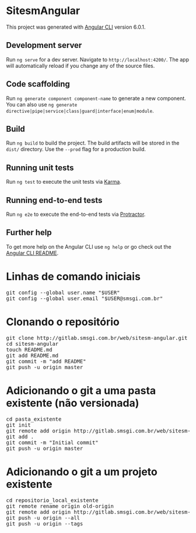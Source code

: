 # SitesmAngular

This project was generated with [Angular CLI](https://github.com/angular/angular-cli) version 6.0.1.

## Development server

Run `ng serve` for a dev server. Navigate to `http://localhost:4200/`. The app will automatically reload if you change any of the source files.

## Code scaffolding

Run `ng generate component component-name` to generate a new component. You can also use `ng generate directive|pipe|service|class|guard|interface|enum|module`.

## Build

Run `ng build` to build the project. The build artifacts will be stored in the `dist/` directory. Use the `--prod` flag for a production build.

## Running unit tests

Run `ng test` to execute the unit tests via [Karma](https://karma-runner.github.io).

## Running end-to-end tests

Run `ng e2e` to execute the end-to-end tests via [Protractor](http://www.protractortest.org/).

## Further help

To get more help on the Angular CLI use `ng help` or go check out the [Angular CLI README](https://github.com/angular/angular-cli/blob/master/README.md).
# Linhas de comando iniciais
<pre>
git config --global user.name "$USER"
git config --global user.email "$USER@smsgi.com.br"
</pre>
# Clonando o repositório
<pre>
git clone http://gitlab.smsgi.com.br/web/sitesm-angular.git
cd sitesm-angular
touch README.md
git add README.md
git commit -m "add README"
git push -u origin master
</pre>
# Adicionando o git a uma pasta existente (não versionada)
<pre>
cd pasta_existente
git init
git remote add origin http://gitlab.smsgi.com.br/web/sitesm-angular.git
git add .
git commit -m "Initial commit"
git push -u origin master
</pre>
# Adicionando o git a um projeto existente
<pre>
cd repositorio_local_existente
git remote rename origin old-origin
git remote add origin http://gitlab.smsgi.com.br/web/sitesm-angular.git
git push -u origin --all
git push -u origin --tags
</pre>
